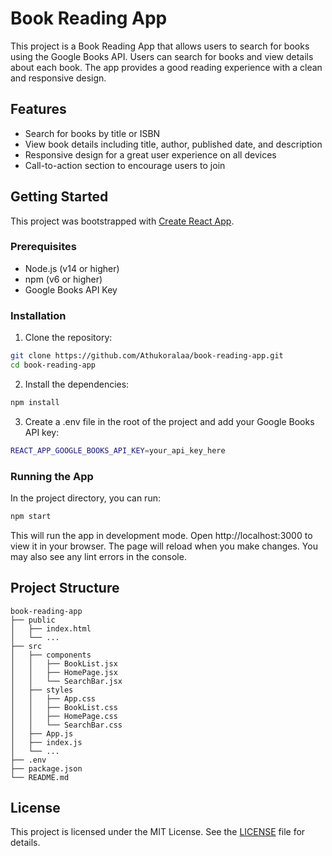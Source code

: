 # Book Reading App

This project is a Book Reading App that allows users to search for books using the Google Books API. Users can search for books and view details about each book. The app provides a good reading experience with a clean and responsive design.

## Features

- Search for books by title or ISBN
- View book details including title, author, published date, and description
- Responsive design for a great user experience on all devices
- Call-to-action section to encourage users to join

## Getting Started

This project was bootstrapped with [Create React App](https://github.com/facebook/create-react-app).

### Prerequisites

- Node.js (v14 or higher)
- npm (v6 or higher)
- Google Books API Key

### Installation

1. Clone the repository:

```sh
git clone https://github.com/Athukoralaa/book-reading-app.git
cd book-reading-app
```

2. Install the dependencies:

```sh
npm install
```

3. Create a .env file in the root of the project and add your Google Books API key:

```sh
REACT_APP_GOOGLE_BOOKS_API_KEY=your_api_key_here
```

### Running the App

In the project directory, you can run:

```sh
npm start
```
This will run the app in development mode. Open http://localhost:3000 to view it in your browser. The page will reload when you make changes. You may also see any lint errors in the console.

## Project Structure

```filetree
book-reading-app
├── public
│   ├── index.html
│   └── ...
├── src
│   ├── components
│   │   ├── BookList.jsx
│   │   ├── HomePage.jsx
│   │   └── SearchBar.jsx
│   ├── styles
│   │   ├── App.css
│   │   ├── BookList.css
│   │   ├── HomePage.css
│   │   └── SearchBar.css
│   ├── App.js
│   ├── index.js
│   └── ...
├── .env
├── package.json
└── README.md
```

## License

This project is licensed under the MIT License. See the [LICENSE](LICENSE) file for details.
